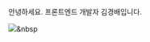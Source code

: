 안녕하세요.
프론트엔드 개발자 김경배입니다.


<img src="https://img.shields.io/badge/Python-3766AB?style=flat-square&logo=Python&logoColor=white"/></a>&nbsp 
